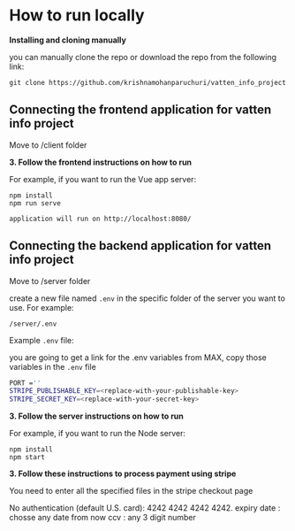 # How to run locally

**Installing and cloning manually**

you can manually clone the repo or download the repo from the following link:

```
git clone https://github.com/krishnamohanparuchuri/vatten_info_project
```

## Connecting the frontend application for vatten info project

Move to /client folder

**3. Follow the frontend instructions on how to run**

For example, if you want to run the Vue app server:

```
npm install
npm run serve
```

```
application will run on http://localhost:8080/
```

## Connecting the backend application for vatten info project

Move to /server folder

create a new file named `.env` in the specific folder of the server you want to use. For
example:

```
/server/.env
```

Example `.env` file:

you are going to get a link for the .env variables from MAX, copy those variables in the `.env` file

```sh
PORT =''
STRIPE_PUBLISHABLE_KEY=<replace-with-your-publishable-key>
STRIPE_SECRET_KEY=<replace-with-your-secret-key>
```

**3. Follow the server instructions on how to run**

For example, if you want to run the Node server:

```
npm install
npm start
```

**3. Follow these instructions to process payment using stripe**

You need to enter all the specified files in the stripe checkout page

No authentication (default U.S. card): 4242 4242 4242 4242.
expiry date : chosse any date from now
ccv : any 3 digit number
